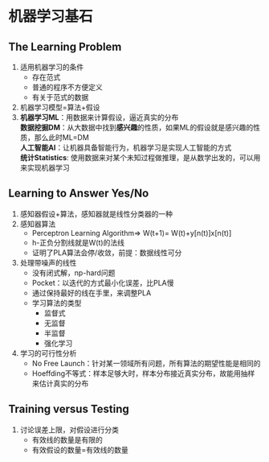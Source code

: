 # 机器学习基石
## The Learning Problem    
1. 适用机器学习的条件  
    * 存在范式
    * 普通的程序不方便定义
    * 有关于范式的数据
2. 机器学习模型=算法+假设
3. **机器学习ML**：用数据来计算假设，逼近真实的分布  
**数据挖掘DM**：从大数据中找到**感兴趣**的性质，如果ML的假设就是感兴趣的性质，那么此时ML=DM  
**人工智能AI**：让机器具备智能行为，机器学习是实现人工智能的方式   
**统计Statistics**: 使用数据来对某个未知过程做推理，是从数学出发的，可以用来实现机器学习
## Learning to Answer Yes/No
1. 感知器假设+算法，感知器就是线性分类器的一种  
2. 感知器算法    
   * Perceptron Learning Algorithm=> W(t+1)= W(t)+y[n(t)]x[n(t)]
   * h-正负分割线就是W(t)的法线   
   * 证明了PLA算法会停/收敛，前提：数据线性可分   
3. 处理带噪声的线性
   * 没有闭式解，np-hard问题
   * Pocket：以迭代的方式最小化误差，比PLA慢
   * 通过保持最好的线在手里，来调整PLA
   * 学习算法的类型  
      * 监督式
      * 无监督
      * 半监督
      * 强化学习
4. 学习的可行性分析
   * No Free Launch：针对某一领域所有问题，所有算法的期望性能是相同的
   * Hoeffding不等式：样本足够大时，样本分布接近真实分布，故能用抽样来估计真实的分布
## Training versus Testing
1. 讨论误差上限，对假设进行分类
   * 有效线的数量是有限的
   * 有效假设的数量=有效线的数量